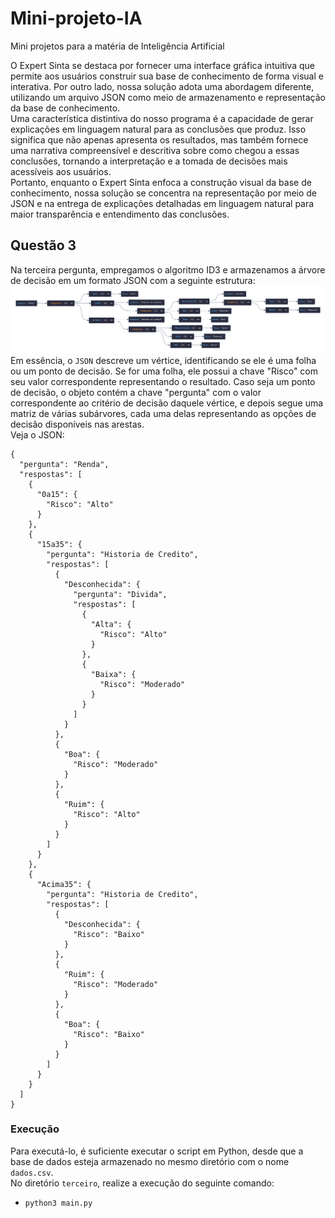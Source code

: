 # Mini-projeto-IA
Mini projetos para a matéria de Inteligência Artificial

O Expert Sinta se destaca por fornecer uma interface gráfica intuitiva que permite aos usuários construir sua base de conhecimento de forma visual e interativa. Por outro lado, nossa solução adota uma abordagem diferente, utilizando um arquivo JSON como meio de armazenamento e representação da base de conhecimento.  
Uma característica distintiva do nosso programa é a capacidade de gerar explicações em linguagem natural para as conclusões que produz. Isso significa que não apenas apresenta os resultados, mas também fornece uma narrativa compreensível e descritiva sobre como chegou a essas conclusões, tornando a interpretação e a tomada de decisões mais acessíveis aos usuários.  
Portanto, enquanto o Expert Sinta enfoca a construção visual da base de conhecimento, nossa solução se concentra na representação por meio de JSON e na entrega de explicações detalhadas em linguagem natural para maior transparência e entendimento das conclusões.  

## Questão 3
Na terceira pergunta, empregamos o algoritmo ID3 e armazenamos a árvore de decisão em um formato JSON 
com a seguinte estrutura:  
![alt text](https://github.com/VinnieT1/Mini-projeto-IA/blob/main/jsoncrack.com.png)  
Em essência, o `JSON` descreve um vértice, identificando se ele é uma folha ou um ponto de decisão. 
Se for uma folha, ele possui a chave "Risco" com seu valor correspondente representando o resultado. 
Caso seja um ponto de decisão, o objeto contém a chave "pergunta" com o valor correspondente ao critério 
de decisão daquele vértice, e depois segue uma matriz de várias subárvores, cada uma delas representando 
as opções de decisão disponíveis nas arestas.  
Veja o JSON:  
```
{
  "pergunta": "Renda",
  "respostas": [
    {
      "0a15": {
        "Risco": "Alto"
      }
    },
    {
      "15a35": {
        "pergunta": "Historia de Credito",
        "respostas": [
          {
            "Desconhecida": {
              "pergunta": "Divida",
              "respostas": [
                {
                  "Alta": {
                    "Risco": "Alto"
                  }
                },
                {
                  "Baixa": {
                    "Risco": "Moderado"
                  }
                }
              ]
            }
          },
          {
            "Boa": {
              "Risco": "Moderado"
            }
          },
          {
            "Ruim": {
              "Risco": "Alto"
            }
          }
        ]
      }
    },
    {
      "Acima35": {
        "pergunta": "Historia de Credito",
        "respostas": [
          {
            "Desconhecida": {
              "Risco": "Baixo"
            }
          },
          {
            "Ruim": {
              "Risco": "Moderado"
            }
          },
          {
            "Boa": {
              "Risco": "Baixo"
            }
          }
        ]
      }
    }
  ]
}
```
### Execução
Para executá-lo, é suficiente executar o script em Python, desde que a base de dados esteja armazenado no mesmo diretório com o nome `dados.csv`.  
No diretório `terceiro`, realize a execução do seguinte comando:  
* `python3 main.py`
